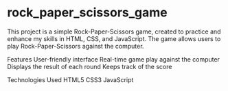 # rock_paper_scissors_game
This project is a simple Rock-Paper-Scissors game, created to practice and enhance my skills in HTML, CSS, and JavaScript. The game allows users to play Rock-Paper-Scissors against the computer.

Features
User-friendly interface
Real-time game play against the computer
Displays the result of each round
Keeps track of the score


Technologies Used
HTML5
CSS3
JavaScript
